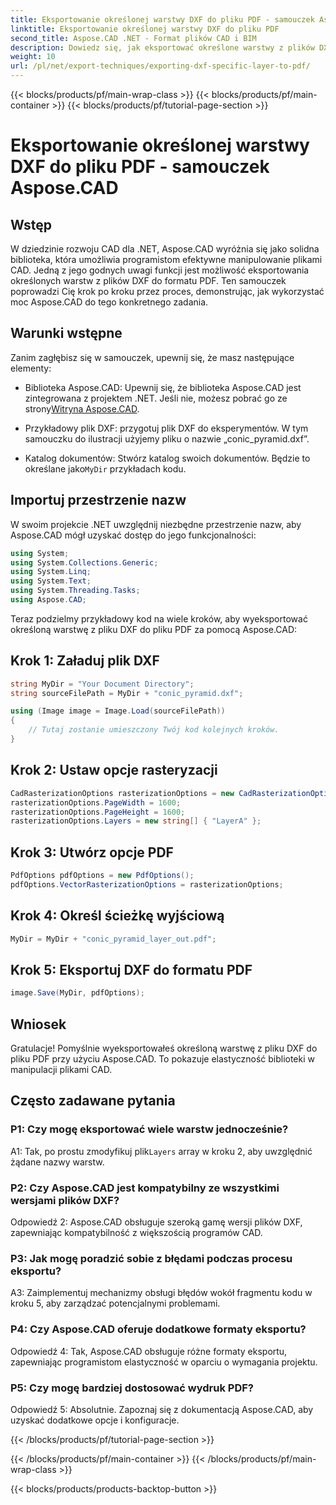 ```yaml
---
title: Eksportowanie określonej warstwy DXF do pliku PDF - samouczek Aspose.CAD
linktitle: Eksportowanie określonej warstwy DXF do pliku PDF
second_title: Aspose.CAD .NET - Format plików CAD i BIM
description: Dowiedz się, jak eksportować określone warstwy z plików DXF do formatu PDF przy użyciu Aspose.CAD dla .NET. Postępuj zgodnie z tym przewodnikiem krok po kroku, aby zapewnić bezproblemową integrację.
weight: 10
url: /pl/net/export-techniques/exporting-dxf-specific-layer-to-pdf/
---
```


{{< blocks/products/pf/main-wrap-class >}}
{{< blocks/products/pf/main-container >}}
{{< blocks/products/pf/tutorial-page-section >}}

# Eksportowanie określonej warstwy DXF do pliku PDF - samouczek Aspose.CAD

## Wstęp

W dziedzinie rozwoju CAD dla .NET, Aspose.CAD wyróżnia się jako solidna biblioteka, która umożliwia programistom efektywne manipulowanie plikami CAD. Jedną z jego godnych uwagi funkcji jest możliwość eksportowania określonych warstw z plików DXF do formatu PDF. Ten samouczek poprowadzi Cię krok po kroku przez proces, demonstrując, jak wykorzystać moc Aspose.CAD do tego konkretnego zadania.

## Warunki wstępne

Zanim zagłębisz się w samouczek, upewnij się, że masz następujące elementy:

-  Biblioteka Aspose.CAD: Upewnij się, że biblioteka Aspose.CAD jest zintegrowana z projektem .NET. Jeśli nie, możesz pobrać go ze strony[Witryna Aspose.CAD](https://releases.aspose.com/cad/net/).

- Przykładowy plik DXF: przygotuj plik DXF do eksperymentów. W tym samouczku do ilustracji użyjemy pliku o nazwie „conic_pyramid.dxf”.

-  Katalog dokumentów: Stwórz katalog swoich dokumentów. Będzie to określane jako`MyDir` przykładach kodu.

## Importuj przestrzenie nazw

W swoim projekcie .NET uwzględnij niezbędne przestrzenie nazw, aby Aspose.CAD mógł uzyskać dostęp do jego funkcjonalności:

```csharp
using System;
using System.Collections.Generic;
using System.Linq;
using System.Text;
using System.Threading.Tasks;
using Aspose.CAD;
```

Teraz podzielmy przykładowy kod na wiele kroków, aby wyeksportować określoną warstwę z pliku DXF do pliku PDF za pomocą Aspose.CAD:

## Krok 1: Załaduj plik DXF

```csharp
string MyDir = "Your Document Directory";
string sourceFilePath = MyDir + "conic_pyramid.dxf";

using (Image image = Image.Load(sourceFilePath))
{
    // Tutaj zostanie umieszczony Twój kod kolejnych kroków.
}
```

## Krok 2: Ustaw opcje rasteryzacji

```csharp
CadRasterizationOptions rasterizationOptions = new CadRasterizationOptions();
rasterizationOptions.PageWidth = 1600;
rasterizationOptions.PageHeight = 1600;
rasterizationOptions.Layers = new string[] { "LayerA" };
```

## Krok 3: Utwórz opcje PDF

```csharp
PdfOptions pdfOptions = new PdfOptions();
pdfOptions.VectorRasterizationOptions = rasterizationOptions;
```

## Krok 4: Określ ścieżkę wyjściową

```csharp
MyDir = MyDir + "conic_pyramid_layer_out.pdf";
```

## Krok 5: Eksportuj DXF do formatu PDF

```csharp
image.Save(MyDir, pdfOptions);
```

## Wniosek

Gratulacje! Pomyślnie wyeksportowałeś określoną warstwę z pliku DXF do pliku PDF przy użyciu Aspose.CAD. To pokazuje elastyczność biblioteki w manipulacji plikami CAD.

## Często zadawane pytania

### P1: Czy mogę eksportować wiele warstw jednocześnie?

 A1: Tak, po prostu zmodyfikuj plik`Layers` array w kroku 2, aby uwzględnić żądane nazwy warstw.

### P2: Czy Aspose.CAD jest kompatybilny ze wszystkimi wersjami plików DXF?

Odpowiedź 2: Aspose.CAD obsługuje szeroką gamę wersji plików DXF, zapewniając kompatybilność z większością programów CAD.

### P3: Jak mogę poradzić sobie z błędami podczas procesu eksportu?

A3: Zaimplementuj mechanizmy obsługi błędów wokół fragmentu kodu w kroku 5, aby zarządzać potencjalnymi problemami.

### P4: Czy Aspose.CAD oferuje dodatkowe formaty eksportu?

Odpowiedź 4: Tak, Aspose.CAD obsługuje różne formaty eksportu, zapewniając programistom elastyczność w oparciu o wymagania projektu.

### P5: Czy mogę bardziej dostosować wydruk PDF?

Odpowiedź 5: Absolutnie. Zapoznaj się z dokumentacją Aspose.CAD, aby uzyskać dodatkowe opcje i konfiguracje.

{{< /blocks/products/pf/tutorial-page-section >}}

{{< /blocks/products/pf/main-container >}}
{{< /blocks/products/pf/main-wrap-class >}}

{{< blocks/products/products-backtop-button >}}
